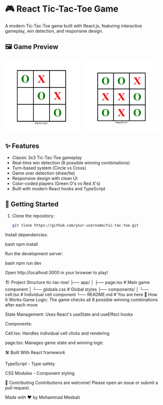 # 🎮 React Tic-Tac-Toe Game

A modern Tic-Tac-Toe game built with React.js, featuring interactive gameplay, win detection, and responsive design.

## 🖼️ Game Preview

<div style="display: flex; gap: 10px;">
  <img src="./images/winMessage.jpg" alt="Empty game board" width="49%" />
  <img src="./images/gameover.jpg" alt="Winning combination" width="49%" />
</div>

## ✨ Features

- Classic 3x3 Tic-Tac-Toe gameplay
- Real-time win detection (8 possible winning combinations)
- Turn-based system (Circle vs Cross)
- Game over detection (draw/tie)
- Responsive design with clean UI
- Color-coded players (Green O's vs Red X's)
- Built with modern React hooks and TypeScript

## 🚀 Getting Started

1. Clone the repository:
   ```bash
   git clone https://github.com/your-username/tic-tac-toe.git
Install dependencies:

bash
npm install

Run the development server:

bash
npm run dev

Open http://localhost:3000 in your browser to play!

🏗️ Project Structure
tic-tac-toe/
├── app/
│   ├── page.tsx         # Main game component
│   └── globals.css      # Global styles
├── components/
│   └── cell.tsx         # Individual cell component
└── README.md            # You are here
🧠 How It Works
Game Logic: The game checks all 8 possible winning combinations after each move

State Management: Uses React's useState and useEffect hooks

Components:

Cell.tsx: Handles individual cell clicks and rendering

page.tsx: Manages game state and winning logic

🛠️ Built With
React framework

TypeScript - Type safety

CSS Modules - Component styling

🤝 Contributing
Contributions are welcome! Please open an issue or submit a pull request.

Made with ❤️ by Mohammad Mesbah 